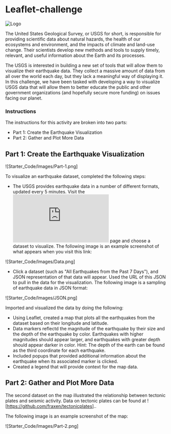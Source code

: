 # Leaflet-challenge

![Logo](Starter_Code/Images/Logo.png)

The United States Geological Survey, or USGS for short, is responsible for providing scientific data about natural hazards, the health of our ecosystems and environment, and the impacts of climate and land-use change. Their scientists develop new methods and tools to supply timely, relevant, and useful information about the Earth and its processes.

The USGS is interested in building a new set of tools that will allow them to visualize their earthquake data. They collect a massive amount of data from all over the world each day, but they lack a meaningful way of displaying it. In this challenge, we have been tasked with developing a way to visualize USGS data that will allow them to better educate the public and other government organizations (and hopefully secure more funding) on issues facing our planet.

### Instructions
The instructions for this activity are broken into two parts:
  - Part 1: Create the Earthquake Visualization
  - Part 2: Gather and Plot More Data

## Part 1: Create the Earthquake Visualization

![Starter_Code/Images/Part-1.png]

To visualize an earthquake dataset, completed the following steps:
 - The USGS provides earthquake data in a number of different formats, updated every 5 minutes. Visit the ![USGS GeoJSON Feed](https://earthquake.usgs.gov/earthquakes/feed/v1.0/geojson.php) page and choose a dataset to visualize. The following image is an example screenshot of what appears when you visit this link:

![Starter_Code/Images/Data.png]

- Click a dataset (such as "All Earthquakes from the Past 7 Days"), and JSON representation of that data will appear. Used the URL of this JSON to pull in the data for the visualization. The following image is a sampling of earthquake data in JSON format:

![Starter_Code/Images/JSON.png]

Imported and visualized the data by doing the following:

- Using Leaflet, created a map that plots all the earthquakes from the dataset based on their longitude and latitude.
- Data markers reflectd the magnitude of the earthquake by their size and the depth of the earthquake by color. Earthquakes with higher magnitudes should appear larger, and earthquakes with greater depth should appear darker in color.
       Hint: The depth of the earth can be found as the third coordinate for each earthquake.
- Included popups that provided additional information about the earthquake when its associated marker is clicked.
- Created a legend that will provide context for the map data.

## Part 2: Gather and Plot More Data

The second dataset on the map illustrated the relationship between tectonic plates and seismic activity. Data on tectonic plates can be found at ![https://github.com/fraxen/tectonicplates]..

The following image is an example screenshot of the map:

![Starter_Code/Images/Part-2.png]



